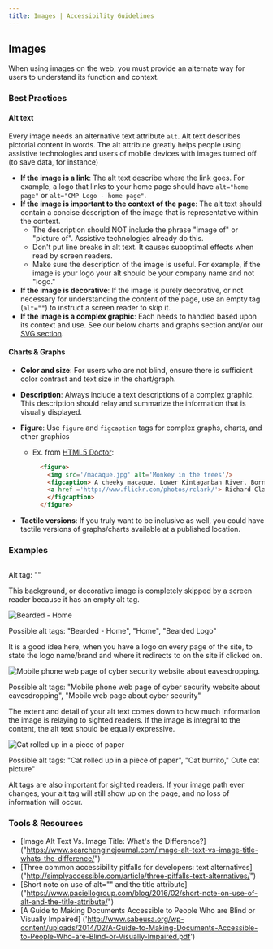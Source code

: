 ```yaml
---
title: Images | Accessibility Guidelines
---
```

## Images

When using images on the web, you must provide an alternate way for users to understand its function and context.

### Best Practices
#### Alt text
Every image needs an alternative text attribute `alt`. Alt text describes pictorial content in words. The alt attribute greatly helps people using assistive technologies and users of mobile devices with images turned off (to save data, for instance)

* **If the image is a link**: The alt text describe where the link goes. For example, a logo that links to your home page should have `alt="home page"` or `alt="CMP Logo - home page"`.
* **If the image is important to the context of the page**: The alt text should contain a concise description of the image that is representative within the context.
    * The description should NOT include the phrase "image of" or "picture of". Assistive technologies already do this.
    * Don't put line breaks in alt text. It causes suboptimal effects when read by screen readers.
    * Make sure the description of the image is useful. For example, if the image is your logo your alt should be your company name and not "logo."
* **If the image is decorative**: If the image is purely decorative, or not necessary for understanding the content of the page, use an empty tag (`alt=""`) to instruct a screen reader to skip it.
* **If the image is a complex graphic**: Each needs to handled based upon its context and use. See our below charts and graphs section and/or our <a href='/code/svg'>SVG section</a>.

#### Charts &amp; Graphs

* **Color and size**: For users who are not blind, ensure there is sufficient color contrast and text size in the chart/graph.
* **Description**: Always include a text descriptions of a complex graphic. This description should relay and summarize the information that is visually displayed.
* **Figure**: Use `figure` and `figcaption` tags for complex graphs, charts, and other graphics

    * Ex. from <a href='http://html5doctor.com/the-figure-figcaption-elements/'> HTML5 Doctor</a>:

      ```html
        <figure>
          <img src='/macaque.jpg' alt='Monkey in the trees'/>
          <figcaption> A cheeky macaque, Lower Kintaganban River, Borneo. Original by
          <a href ='http://www.flickr.com/photos/rclark/'> Richard Clark </a>
          </figcaption>
        </figure>
      ```

* **Tactile versions**: If you truly want to be inclusive as well, you could have tactile versions of graphs/charts available at a published location.

### Examples

<div class="image-grid">
  <div class="image-item">
    <img alt="" src="http://s4.wallippo.com/thumbs/100000/geometric-abstract-wallpaper-2-16-10-1f355522032c3c585e95716ea6e13941.jpeg"/>
    <p>Alt tag: ""</p>
    <p>This background, or decorative image is completely skipped by a screen reader because it has an empty alt tag.</p>
  </div>
  <div class="image-item">
    <img alt="Bearded - Home" src="http://www.bearded.com/images/bearded-logo.svg"/>
    <p>Possible alt tags: "Bearded - Home", "Home", "Bearded Logo"</p>
    <p>It is a good idea here, when you have a logo on every page of the site, to state the logo name/brand and where it redirects to on the site if clicked on.</p>
  </div>
  <div class="image-item">
    <img alt="Mobile phone web page of cyber security website about eavesdropping." src="http://www.bearded.com/images/phone-1.png"/>
    <p>Possible alt tags: "Mobile phone web page of cyber security website about eavesdropping", "Mobile web page about cyber security"</p>
    <p>The extent and detail of your alt text comes down to how much information the image is relaying to sighted readers.  If the image is integral to the content, the alt text should be equally expressive. </p>
  </div>
  <div class="image-item">
    <img alt="Cat rolled up in a piece of paper" src="http://file.nekogazou.ni-moe.com/Img/1426582542/"/>
    <p>Possible alt tags: "Cat rolled up in a piece of paper", "Cat burrito," Cute cat picture"</p>
    <p>Alt tags are also important for sighted readers.  If your image path ever changes, your alt tag will still show up on the page, and no loss of information will occur.</p>
  </div>
</div>


### Tools &amp; Resources
* [Image Alt Text Vs. Image Title: What's the Difference?] ("https://www.searchenginejournal.com/image-alt-text-vs-image-title-whats-the-difference/")
* [Three common accessibility pitfalls for developers: text alternatives] ("http://simplyaccessible.com/article/three-pitfalls-text-alternatives/")
* [Short note on use of alt="" and the title attribute] ("https://www.paciellogroup.com/blog/2016/02/short-note-on-use-of-alt-and-the-title-attribute/")
* [A Guide to Making Documents Accessible to People Who are Blind or Visually Impaired] ('http://www.sabeusa.org/wp-content/uploads/2014/02/A-Guide-to-Making-Documents-Accessible-to-People-Who-are-Blind-or-Visually-Impaired.pdf')
